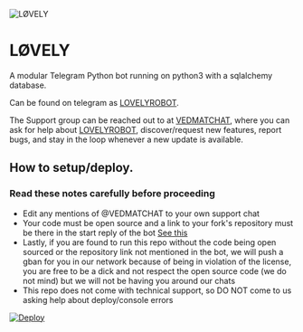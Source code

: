 ![LØVELY](https://telegra.ph/file/bf5222d53da56fe688603.jpg)
# LØVELY  

A modular Telegram Python bot running on python3 with a sqlalchemy database.

Can be found on telegram as [LOVELYROBOT](https://t.me/LOVELYR_OBOT).

The Support group can be reached out to at [VEDMATCHAT](https://t.me/VEDMATCHAT), where you can ask for help about [LOVELYROBOT](https://t.me/LOVELYR_OBOT), discover/request new features, report bugs, and stay in the loop whenever a new update is available. 

## How to setup/deploy.

### Read these notes carefully before proceeding 
 - Edit any mentions of @VEDMATCHAT to your own support chat
 - Your code must be open source and a link to your fork's repository must be there in the start reply of the bot [See this](https://github.com/AnimeKaizoku/SaitamaRobot/blob/shiken/SaitamaRobot/__main__.py#L25)
 - Lastly, if you are found to run this repo without the code being open sourced or the repository link not mentioned in the bot, we will push a gban for you in our network because of being in violation of the license, you are free to be a dick and not respect the open source code (we do not mind) but we will not be having you around our chats
 - This repo does not come with technical support, so DO NOT come to us asking help about deploy/console errors

  [![Deploy](https://www.herokucdn.com/deploy/button.svg)](https://heroku.com/deploy?template=https://github.com/attitudeking1/LOVELY.git)


